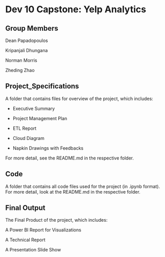# Dev 10 Capstone: Yelp Analytics

## Group Members

Dean Papadopoulos

Kripanjali Dhungana

Norman Morris

Zheding Zhao

## Project_Specifications 

A folder that contains files for overview of the project, which includes:

- Executive Summary

- Project Management Plan

- ETL Report

- Cloud Diagram

- Napkin Drawings with Feedbacks

For more detail, see the README.md in the respective folder.

## Code

A folder that contains all code files used for the project (in .ipynb format). For more detail, look at the README.md in the respective folder.

## Final Output

The Final Product of the project, which includes:

A Power BI Report for Visualizations

A Technical Report

A Presentation Slide Show
